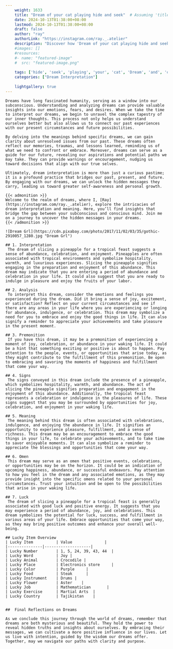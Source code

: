 ```yaml
---
    weight: 1633
    title: "Dream of your cat playing hide and seek"  # Assuming 'title' column exists
    date: 2024-10-13T01:38:00+08:00
    lastmod: 2024-10-13T01:38:00+08:00
    draft: false
    author: "ray"
    authorLink: "https://instagram.com/ray._.atelier"
    description: "Discover how 'Dream of your cat playing hide and seek' can interpret your future and uncover its significant meanings in your life."
    #images: []
    #resources:
    #- name: "featured-image"
    #  src: "featured-image.png"
    
    tags: ['hide', 'seek', 'playing', 'your', 'cat', 'Dream', 'and', 'of']
    categories: ["Dream Interpretation"]
    
    lightgallery: true
---
```

    
    Dreams have long fascinated humanity, serving as a window into our subconscious. Understanding and analyzing dreams can provide valuable insights into our emotions, fears, and desires. When we take the time to interpret our dreams, we begin to unravel the complex tapestry of our inner thoughts. This process not only helps us understand ourselves better but also allows us to connect our past experiences with our present circumstances and future possibilities.
    
    By delving into the meanings behind specific dreams, we can gain clarity about unresolved issues from our past. These dreams often reflect our memories, traumas, and lessons learned, reminding us of what we need to confront or embrace. Moreover, dreams can serve as a guide for our future, revealing our aspirations and potential paths we may take. They can provide warnings or encouragement, nudging us toward decisions that align with our true selves.
    
    Ultimately, dream interpretation is more than just a curious pastime; it is a profound practice that bridges our past, present, and future. By engaging with our dreams, we can unlock the hidden messages they carry, leading us toward greater self-awareness and personal growth.
    
    {{< admonition >}}
    Welcome to the realm of dreams, where I, [Ray](https://instagram.com/ray._.atelier), explore the intricacies of dream interpretation and meaning. Here, you’ll find insights that bridge the gap between your subconscious and conscious mind. Join me on a journey to uncover the hidden messages in your dreams.
    {{< /admonition >}}
    
    ![Dream Grl](https://cdn.pixabay.com/photo/2017/11/02/03/35/gothic-2910057_1280.jpg "Dream Grl")
    
    ## 1. Interpretation
     The dream of slicing a pineapple for a tropical feast suggests a sense of abundance, celebration, and enjoyment. Pineapples are often associated with tropical environments and symbolize hospitality, warmth, and luxurious experiences. Slicing the pineapple signifies engaging in the preparation and enjoyment of this abundance. This dream may indicate that you are entering a period of abundance and celebration in your life. It could also suggest that you are ready to indulge in pleasure and enjoy the fruits of your labor.
    
    ## 2. Analysis
     To interpret this dream, consider the emotions and feelings you experienced during the dream. Did it bring a sense of joy, excitement, or satisfaction? Reflect on your current circumstances and see if there are any areas in your life where you are experiencing or longing for abundance, indulgence, or celebration. This dream may symbolize a need for you to embrace and enjoy the good things in life. It can also signify a reminder to appreciate your achievements and take pleasure in the present moment.
    
    ## 3. Premonition
     If you have this dream, it may be a premonition of experiencing a moment of joy, celebration, or abundance in your waking life. It could be a hint that something exciting or positive is about to happen. Pay attention to the people, events, or opportunities that arise today, as they might contribute to the fulfillment of this premonition. Be open to embracing and savoring the moments of happiness and fulfillment that come your way.
    
    ## 4. Signs
     The signs conveyed in this dream include the presence of a pineapple, which symbolizes hospitality, warmth, and abundance. The act of slicing the pineapple signifies preparation and engagement in the enjoyment of this abundance. Additionally, the tropical feast represents a celebration or indulgence in the pleasures of life. These signs suggest that you may be surrounded by opportunities for joy, celebration, and enjoyment in your waking life.
    
    ## 5. Meaning
     The meaning behind this dream is often associated with celebrations, indulgence, and enjoying the abundance in life. It signifies an opportunity to experience pleasure, fulfillment, and a sense of richness. This dream may be an encouragement to embrace the good things in your life, to celebrate your achievements, and to take time to savor enjoyable moments. It can also symbolize a reminder to appreciate the blessings and opportunities that come your way.
    
    ## 6. Omen
     This dream may serve as an omen that positive events, celebrations, or opportunities may be on the horizon. It could be an indication of upcoming happiness, abundance, or successful endeavors. Pay attention to how you feel in the dream and any associated emotions, as they may provide insight into the specific omens related to your personal circumstances. Trust your intuition and be open to the possibilities that arise in your waking life.
    
    ## 7. Luck
     The dream of slicing a pineapple for a tropical feast is generally associated with good luck and positive energy. It suggests that you may experience a period of abundance, joy, and celebrations. This dream symbolizes the potential for luck, success, and fulfillment in various areas of your life. Embrace opportunities that come your way, as they may bring positive outcomes and enhance your overall well-being.
    
    ## Lucky Item Overview
    | Lucky Item          | Value              |
    |---------------|--------------------|
    | Lucky Number        | 1, 5, 24, 39, 43, 44  |
    | Lucky Word          | Joy |
    | Lucky Animal        | Crocodile |
    | Lucky Place         | Electronics store     |
    | Lucky Color         | Purple     |
    | Lucky Food          | Steak      |
    | Lucky Instrument    | Drums |
    | Lucky Flower        | Aster    |
    | Lucky Job           | Mathematician       |
    | Lucky Exercise      | Martial Arts  |
    | Lucky Country       | Tajikistan    |
    
    
    ##  Final Reflections on Dreams
    
    As we conclude this journey through the world of dreams, remember that dreams are both mysterious and beautiful. They hold the power to reveal hidden truths and insights about ourselves. By embracing their messages, we can cultivate a more positive influence in our lives. Let us live with intention, guided by the wisdom our dreams offer. Together, may we navigate our paths with clarity and purpose.
    